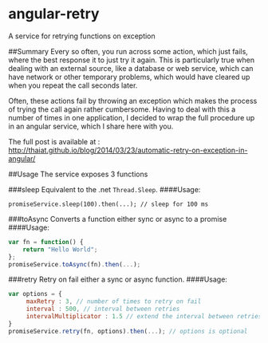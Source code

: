 angular-retry
=============

A service for retrying functions on exception

##Summary
Every so often, you run across some action, which just fails, where the best response it to just try it again. This is particularly true when dealing with an external source, like a database or web service, which can have network or other temporary problems, which would have cleared up when you repeat the call seconds later. 

Often, these actions fail by throwing an exception which makes the process of trying the call again rather cumbersome. Having to deal with this a number of times in one application, I decided to wrap the full procedure up in an angular service, which I share here with you.


The full post is available at : http://thaiat.github.io/blog/2014/03/23/automatic-retry-on-exception-in-angular/


##Usage
The service exposes 3 functions

###sleep
Equivalent to the .net `Thread.Sleep`.
####Usage:
```
promiseService.sleep(100).then(...); // sleep for 100 ms
```

###toAsync
Converts a function either sync or async to a promise
####Usage:
```javascript
var fn = function() {
	return "Hello World";
};
promiseService.toAsync(fn).then(...);
```

###retry
Retry on fail either a sync or async function.
####Usage:
```javascript
var options = {
	 maxRetry : 3, // number of times to retry on fail
     interval : 500, // interval between retries
     intervalMultiplicator : 1.5 // extend the interval between retries
} 
promiseService.retry(fn, options).then(...); // options is optional
```

